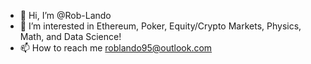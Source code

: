 - 👋 Hi, I’m @Rob-Lando
- 👀 I’m interested in Ethereum, Poker, Equity/Crypto Markets, Physics, Math, and Data Science!
- 📫 How to reach me roblando95@outlook.com

<!---
Rob-Lando/Rob-Lando is a ✨ special ✨ repository because its `README.md` (this file) appears on your GitHub profile.
You can click the Preview link to take a look at your changes.
--->
